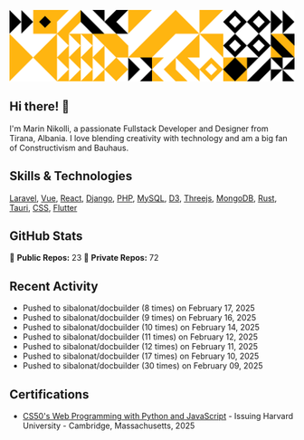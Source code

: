 ![Random Image](assets/4.png)
## Hi there! 👋

I'm Marin Nikolli, a passionate Fullstack Developer and Designer from Tirana, Albania. I love blending creativity with technology and am a big fan of Constructivism and Bauhaus.

## Skills & Technologies

[Laravel](https://laravel.com/), [Vue](https://vuejs.org/), [React](https://react.dev/), [Django](https://www.djangoproject.com/), [PHP](https://www.php.net/), [MySQL](https://www.mysql.com/), [D3](https://d3js.org/), [Threejs](https://threejs.org/), [MongoDB](https://www.mongodb.com/?msockid=18f41f88c021681c2a650aaac1546995), [Rust](https://www.rust-lang.org/), [Tauri](https://tauri.app/), [CSS](https://css3.com/), [Flutter](https://flutter.dev/)

## GitHub Stats

🌟 **Public Repos:** 23
🌟 **Private Repos:** 72  

## Recent Activity
- Pushed to sibalonat/docbuilder (8 times) on February 17, 2025
- Pushed to sibalonat/docbuilder (9 times) on February 16, 2025
- Pushed to sibalonat/docbuilder (10 times) on February 14, 2025
- Pushed to sibalonat/docbuilder (11 times) on February 12, 2025
- Pushed to sibalonat/docbuilder (12 times) on February 11, 2025
- Pushed to sibalonat/docbuilder (17 times) on February 10, 2025
- Pushed to sibalonat/docbuilder (30 times) on February 09, 2025



## Certifications

- [CS50's Web Programming with
Python and JavaScript](https://certificates.cs50.io/faf4470c-c773-489d-bc3e-b0086a8a5404.pdf?size=letter) - Issuing Harvard University - Cambridge, Massachusetts, 2025
